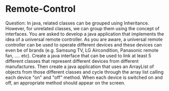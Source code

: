 # Remote-Control
Question: 
In java, related classes can be grouped using Inheritance. However, for unrelated classes, we can group them using the concept of interfaces. You are asked to develop a java application that implements the idea of a universal remote controller. As you are aware, a universal remote controller can be used to operate different devices and these devices can even be of brands (e.g. Samsung TV, LG Aircondition, Panasonic remote fan, .... etc). Create a java interface that can be used to link at least 5 different classes that represent different devices from different manufactures. Then create a java application that uses an ArrayList of objects from those different classes and cycle through the array list calling each device "on" and "off" method. When each device is switched on and off, an appropriate method should appear on the screen.
